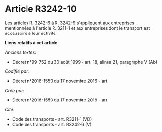 # Article R3242-10

Les articles R. 3242-6 à R. 3242-9 s'appliquent aux entreprises mentionnées à l'article R. 3211-1 et aux entreprises dont le
transport est accessoire à leur activité.

**Liens relatifs à cet article**

_Anciens textes_:

  - Décret n°99-752 du 30 août 1999 - art. 18, alinéa 21, paragraphe V  (Ab)

_Codifié par_:

  - Décret n°2016-1550 du 17 novembre 2016 - art.

_Créé par_:

  - Décret n°2016-1550 du 17 novembre 2016 - art.

_Cite_:

  - Code des transports - art. R3211-1 (VD)
  - Code des transports - art. R3242-6 (V)
